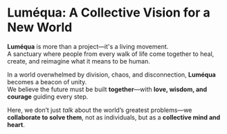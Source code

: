 # Luméqua: A Collective Vision for a New World

**Luméqua** is more than a project—it's a living movement.  
A sanctuary where people from every walk of life come together to heal, create, and reimagine what it means to be human.

In a world overwhelmed by division, chaos, and disconnection, **Luméqua** becomes a beacon of unity.  
We believe the future must be built **together**—with **love, wisdom, and courage** guiding every step.

Here, we don’t just *talk* about the world’s greatest problems—we **collaborate to solve them**, not as individuals, but as a **collective mind and heart**.
